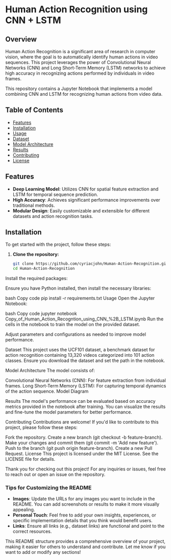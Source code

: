 # Human Action Recognition using CNN + LSTM

## Overview

Human Action Recognition is a significant area of research in computer vision, where the goal is to automatically identify human actions in video sequences. This project leverages the power of Convolutional Neural Networks (CNN) and Long Short-Term Memory (LSTM) networks to achieve high accuracy in recognizing actions performed by individuals in video frames.

This repository contains a Jupyter Notebook that implements a model combining CNN and LSTM for recognizing human actions from video data.

## Table of Contents

- [Features](#features)
- [Installation](#installation)
- [Usage](#usage)
- [Dataset](#dataset)
- [Model Architecture](#model-architecture)
- [Results](#results)
- [Contributing](#contributing)
- [License](#license)

## Features

- **Deep Learning Model**: Utilizes CNN for spatial feature extraction and LSTM for temporal sequence prediction.
- **High Accuracy**: Achieves significant performance improvements over traditional methods.
- **Modular Design**: Easily customizable and extensible for different datasets and action recognition tasks.

## Installation

To get started with the project, follow these steps:

1. **Clone the repository:**

   ```bash
   git clone https://github.com/cyriacjohn/Human-Action-Recognition.git
   cd Human-Action-Recognition

Install the required packages:

Ensure you have Python installed, then install the necessary libraries:

bash
Copy code
pip install -r requirements.txt
Usage
Open the Jupyter Notebook:

bash
Copy code
jupyter notebook Copy_of_Human_Action_Recogntion_using_CNN_%2B_LSTM.ipynb
Run the cells in the notebook to train the model on the provided dataset.

Adjust parameters and configurations as needed to improve model performance.

Dataset
This project uses the UCF101 dataset, a benchmark dataset for action recognition containing 13,320 videos categorized into 101 action classes. Ensure you download the dataset and set the path in the notebook.

Model Architecture
The model consists of:

Convolutional Neural Networks (CNN): For feature extraction from individual frames.
Long Short-Term Memory (LSTM): For capturing temporal dynamics of the action sequence.
Model Diagram

Results
The model's performance can be evaluated based on accuracy metrics provided in the notebook after training. You can visualize the results and fine-tune the model parameters for better performance.

Contributing
Contributions are welcome! If you'd like to contribute to this project, please follow these steps:

Fork the repository.
Create a new branch (git checkout -b feature-branch).
Make your changes and commit them (git commit -m 'Add new feature').
Push to the branch (git push origin feature-branch).
Create a new Pull Request.
License
This project is licensed under the MIT License. See the LICENSE file for details.

Thank you for checking out this project! For any inquiries or issues, feel free to reach out or open an issue on the repository.


### Tips for Customizing the README

- **Images**: Update the URLs for any images you want to include in the README. You can add screenshots or results to make it more visually appealing.
- **Personal Touch**: Feel free to add your own insights, experiences, or specific implementation details that you think would benefit users.
- **Links**: Ensure all links (e.g., dataset links) are functional and point to the correct resources.

This README structure provides a comprehensive overview of your project, making it easier for others to understand and contribute. Let me know if you want to add or modify any sections!
